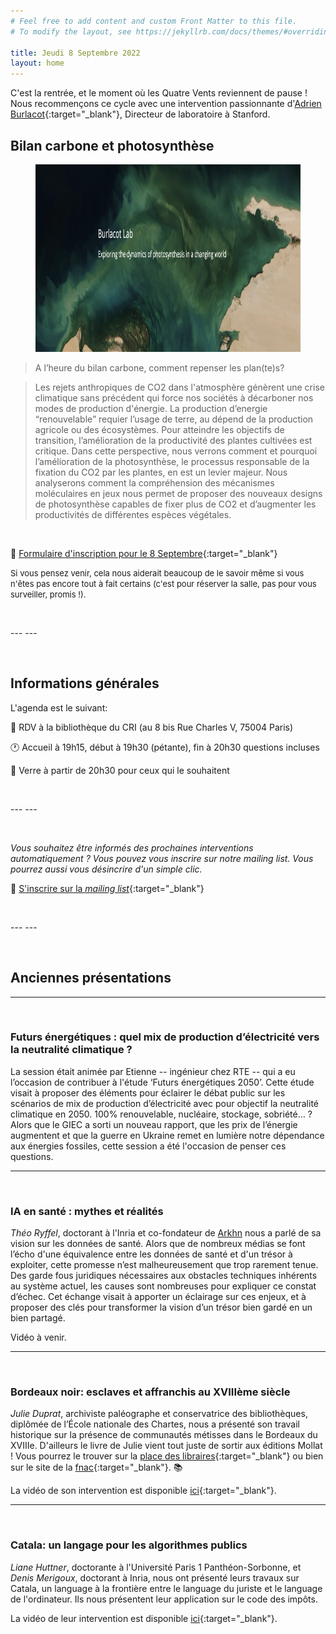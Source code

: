 ```yaml
---
# Feel free to add content and custom Front Matter to this file.
# To modify the layout, see https://jekyllrb.com/docs/themes/#overriding-theme-defaults

title: Jeudi 8 Septembre 2022
layout: home
---
```


C'est la rentrée, et le moment où les Quatre Vents reviennent de pause ! Nous recommençons ce cycle avec une intervention passionnante d'[Adrien Burlacot](https://www.aburlacot.com/Hola){:target="_blank"}, Directeur de laboratoire à Stanford.


## Bilan carbone et photosynthèse


<figure class="item">
<div style="text-align: center"><img src="burlacot.png" height="300" /></div>
  <figcaption class="name visuals"></figcaption>
</figure>

> A l’heure du bilan carbone, comment repenser les plan(te)s?

>Les rejets anthropiques de CO2 dans l'atmosphère génèrent une crise climatique sans précédent qui force nos sociétés à décarboner nos modes de production d'énergie. La production d’energie “renouvelable” requier l’usage de terre, au dépend de la production agricole ou des écosystèmes. Pour atteindre les objectifs de transition, l’amélioration de la productivité des plantes cultivées est critique. Dans cette perspective, nous verrons comment et pourquoi l’amélioration de la photosynthèse, le processus responsable de la fixation du CO2 par les plantes, en est un levier majeur. Nous analyserons comment la compréhension des mécanismes moléculaires en jeux nous permet de proposer des nouveaux designs de photosynthèse capables de fixer plus de CO2 et d’augmenter les productivités de différentes espèces végétales.


<p>&nbsp;</p>


📝 [Formulaire d'inscription pour le 8 Septembre](https://forms.gle/rZsDRVwE5k1SkdV79){:target="_blank"}

<font size="2">  Si vous pensez venir, cela nous aiderait beaucoup de le savoir même si vous n'êtes pas encore tout à fait certains (c'est pour réserver la salle, pas pour vous surveiller, promis !).  </font>

<p>&nbsp;</p>
---
---

<p>&nbsp;</p>

## Informations générales 

L'agenda est le suivant:

📍 RDV à la bibliothèque du CRI (au 8 bis Rue Charles V, 75004 Paris)

🕐 Accueil à 19h15, début à 19h30 (pétante), fin à 20h30 questions incluses

🍷 Verre à partir de 20h30 pour ceux qui le souhaitent

<p>&nbsp;</p>
---
---

<p>&nbsp;</p>

*Vous souhaitez être informés des prochaines interventions automatiquement ? Vous pouvez vous inscrire sur notre mailing list. Vous pourrez aussi vous désincrire d'un simple clic.*

📝 [S'inscrire sur la *mailing list*](https://forms.gle/FN4UTvceSnc6Zb9K7){:target="_blank"}

<p>&nbsp;</p>
---
---
<p>&nbsp;</p>

## Anciennes présentations

***
<p>&nbsp;</p>

### Futurs énergétiques : quel mix de production d’électricité vers la neutralité climatique ?

La session était animée par Etienne -- ingénieur chez RTE -- qui a eu l’occasion de contribuer à l'étude ‘Futurs énergétiques 2050’. Cette étude visait à proposer des éléments pour éclairer le débat public sur les scénarios de mix de production d’électricité avec pour objectif la neutralité climatique en 2050. 100% renouvelable, nucléaire, stockage, sobriété… ?  Alors que le GIEC a sorti un nouveau rapport, que les prix de l’énergie augmentent et que la guerre en Ukraine remet en lumière notre dépendance aux énergies fossiles, cette session a été l'occasion de penser ces questions.


***
<p>&nbsp;</p>


### IA en santé : mythes et réalités

*Théo Ryffel*, doctorant à l'Inria et co-fondateur de [Arkhn](https://arkhn.com/) nous a parlé de sa vision sur les données de santé. Alors que de nombreux médias se font l’écho d'une équivalence entre les données de santé et d'un trésor à exploiter, cette promesse n’est malheureusement que trop rarement tenue. Des garde fous juridiques nécessaires aux obstacles techniques inhérents au système actuel, les causes sont nombreuses pour expliquer ce constat d’échec. Cet échange visait à apporter un éclairage sur ces enjeux, et à proposer des clés pour transformer la vision d’un trésor bien gardé en un bien partagé.

Vidéo à venir.


***
<p>&nbsp;</p>

### Bordeaux noir: esclaves et affranchis au XVIIIème siècle

*Julie Duprat*, archiviste paléographe et conservatrice des bibliothèques, diplômée de l’École nationale des Chartes, nous a présenté son travail historique sur la présence de communautés métisses dans le Bordeaux du XVIIIe. D'ailleurs le livre de Julie vient tout juste de sortir aux éditions Mollat ! Vous pourrez le trouver sur la [place des libraires](https://www.placedeslibraires.fr/livre/9782358770262-bordeaux-metisse-esclaves-et-affranchis-du-xviiie-a-l-empire-julie-duprat/){:target="_blank"} ou bien sur le site de la [fnac](https://livre.fnac.com/a16180917/Julie-Duprat-Bordeaux-Metisse-Esclaves-et-Affranchis-du-XVIIIe-a-l-Empire){:target="_blank"}. 📚

La vidéo de son intervention est disponible [ici](https://www.youtube.com/watch?v=L2z1XNOh1Fw){:target="_blank"}.
 
***
<p>&nbsp;</p>

### Catala: un langage pour les algorithmes publics

*Liane Huttner*, doctorante à l'Université Paris 1 Panthéon-Sorbonne, et *Denis Merigoux*, doctorant à Inria, nous ont présenté leurs travaux sur Catala, un language à la frontière entre le language du juriste et le language de l'ordinateur. Ils nous présentent leur application sur le code des impôts.

La vidéo de leur intervention est disponible [ici](https://www.youtube.com/watch?v=xTI6NS6vNfY){:target="_blank"}.